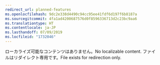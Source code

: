 ```yaml
---
redirect_url: planned-features
ms.openlocfilehash: 9dc2e338d4490c94cc95ee41fdf6d197f6b8187a
ms.sourcegitcommit: 4fa1ad4200687576d0f8596336713d2c23bc9aa6
ms.translationtype: HT
ms.contentlocale: ja-JP
ms.lasthandoff: 07/09/2019
ms.locfileid: "1732046"
---
```

 <span data-ttu-id="14a03-101">ローカライズ可能なコンテンツはありません。</span><span class="sxs-lookup"><span data-stu-id="14a03-101">No localizable content.</span></span> <span data-ttu-id="14a03-102">ファイルはリダイレクト専用です。</span><span class="sxs-lookup"><span data-stu-id="14a03-102">File exists for redirection only.</span></span>